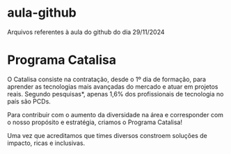 # aula-github
Arquivos referentes à aula do github do dia 29/11/2024
# Programa Catalisa
O Catalisa consiste na contratação, desde o 1º dia de formação, para aprender as tecnologias mais avançadas do mercado e atuar em projetos reais.
Segundo pesquisas*, apenas 1,6% dos profissionais de tecnologia no país são PCDs.

Para contribuir com o aumento da diversidade na área e corresponder com o nosso propósito e estratégia, criamos o Programa Catalisa!

Uma vez que acreditamos que times diversos constroem soluções de impacto, ricas e inclusivas.
